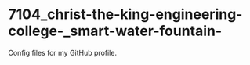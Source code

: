 # 7104_christ-the-king-engineering-college-_smart-water-fountain-
Config files for my GitHub profile.
